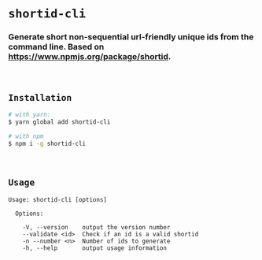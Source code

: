 # `shortid-cli`

### Generate short non-sequential url-friendly unique ids from the command line. Based on https://www.npmjs.org/package/shortid.

<br />

## `Installation`

```bash
# with yarn:
$ yarn global add shortid-cli

# with npm
$ npm i -g shortid-cli
```

<br />

## `Usage`

```
Usage: shortid-cli [options]

  Options:

    -V, --version    output the version number
    --validate <id>  Check if an id is a valid shortid
    -n --number <n>  Number of ids to generate
    -h, --help       output usage information
```

